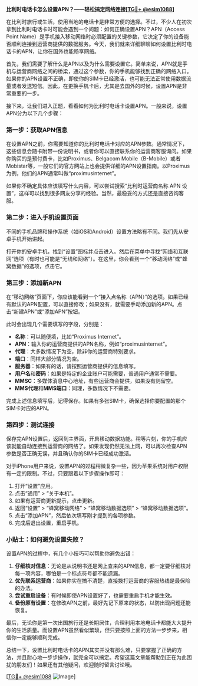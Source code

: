 **比利时电话卡怎么设置APN？——轻松搞定网络连接[[TG💪+ @esim1088](https://t.me/s/esim1088)]**

在比利时旅行或生活，使用当地的电话卡是非常方便的选择。不过，不少人在初次拿到比利时电话卡时可能会遇到一个问题：如何正确设置APN？APN（Access Point Name）是手机接入移动网络时必须配置的关键参数，它决定了你的设备能否顺利连接到运营商提供的数据服务。今天，我们就来详细聊聊如何设置比利时电话卡的APN，让你在国外也能畅享网络。

首先，我们需要了解什么是APN以及为什么需要设置它。简单来说，APN就是手机与运营商网络之间的桥梁，通过这个参数，你的手机能够找到正确的网络入口。如果你的APN设置不正确，即使你的SIM卡已经激活，也可能无法正常使用数据流量或者发送短信。因此，在更换手机卡后，尤其是去国外的时候，设置APN是非常重要的一步。

接下来，让我们进入正题，看看如何为比利时电话卡设置APN。一般来说，设置APN分为以下几个步骤：

### 第一步：获取APN信息

在设置APN之前，你需要知道你的比利时电话卡对应的APN参数。通常情况下，这些信息会随卡附带一份说明书，或者你可以直接联系你的运营商客服询问。如果你购买的是预付费卡，比如Proximus、Belgacom Mobile（B-Mobile）或者Mobistar等，一般它们的官方网站上也会提供详细的APN设置指南。以Proximus为例，他们的APN通常叫做“proximusinternet”。

如果你不确定具体应该填写什么内容，可以尝试搜索“比利时运营商名称 APN 设置”，这样可以找到很多网友分享的经验。当然，最稳妥的方式还是直接咨询客服。

### 第二步：进入手机设置页面

不同的手机品牌和操作系统（如iOS和Android）设置方法略有不同。我们先从安卓手机开始讲起。

打开你的安卓手机，找到“设置”图标并点击进入。然后在菜单中寻找“网络和互联网”选项（有时也可能是“无线和网络”）。在这里，你会看到一个“移动网络”或“蜂窝数据”的选项，点击它。

### 第三步：添加新APN

在“移动网络”页面下，你应该能看到一个“接入点名称（APN）”的选项。如果已经有默认的APN配置，可以直接修改；如果没有，就需要手动添加新的APN。点击“新建APN”或“添加APN”按钮。

此时会出现几个需要填写的字段，分别是：

- **名称**：可以随便填，比如“Proximus Internet”。
- **APN**：输入你的运营商提供的APN名称，例如“proximusinternet”。
- **代理**：大多数情况下为空，除非你的运营商特别要求。
- **端口**：同样大部分情况为空。
- **服务器**：如果有的话，请按照运营商提供的信息填写。
- **用户名**和**密码**：如果是特定的企业账户可能需要，普通用户通常不需要。
- **MMSC**：多媒体消息中心地址，有些运营商会提供，如果没有则留空。
- **MMS代理**和**MMS端口**：同理，多数情况下不需要。

完成上述信息填写后，记得保存。如果有多张SIM卡，确保选择你要配置的那个SIM卡对应的APN。

### 第四步：测试连接

保存完APN设置后，返回到主界面，开启移动数据功能。稍等片刻，你的手机应该就能自动连接到运营商的网络了。如果发现仍然无法上网，可以再次检查APN参数是否正确无误，并且确认你的SIM卡已经成功激活。

对于iPhone用户来说，设置APN的过程稍微复杂一些，因为苹果系统对用户权限有一定的限制。不过，只要跟着以下步骤操作即可：

1. 打开“设置”应用。
2. 点击“通用” > “关于本机”。
3. 如果有运营商更新提示，点击更新。
4. 返回“设置” > “蜂窝移动网络” > “蜂窝移动数据选项” > “蜂窝移动数据选项”。
5. 点击“添加APN”，然后依次填写刚才提到的各项参数。
6. 完成后退出设置，重启手机。

### 小贴士：如何避免设置失败？

设置APN的过程中，有几个小技巧可以帮助你避免出错：

1. **仔细核对信息**：无论是从说明书还是网上查来的APN信息，都一定要仔细核对每一项内容，哪怕是一个标点符号都不能遗漏。
2. **优先联系运营商**：如果你实在搞不清楚，直接拨打运营商的客服热线是最保险的办法。
3. **尝试重启设备**：有时候即使APN设置好了，也需要重启手机才能生效。
4. **备份原有设置**：在修改APN之前，最好先记下原来的状态，以防出现问题还能恢复。

最后，无论你是第一次出国旅行还是长期居住，合理利用本地电话卡都能大大提升你的生活质量。而设置APN虽然看似繁琐，但只要按照上面的方法一步步来，相信你一定能够顺利完成。

总结一下，设置比利时电话卡的APN其实并没有那么难，只要掌握了正确的方法，并且耐心地一步步操作，就完全可以搞定。希望这篇文章能帮助到正在为此困扰的朋友们！如果还有其他疑问，欢迎随时留言讨论哦。

[[TG💪+ @esim1088](https://t.me/s/esim1088) ![Image](https://i.postimg.cc/4NQfJmqS/Snipaste-2025-05-13-00-14-12.png)]